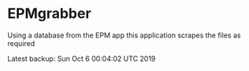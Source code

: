 # EPMgrabber
Using a database from the EPM app this application scrapes the files as required


Latest backup: Sun Oct 6 00:04:02 UTC 2019
